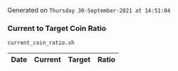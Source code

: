 Generated on `Thursday 30-September-2021 at 14:51:04`

### Current to Target Coin Ratio
`current_coin_ratio.sh`

Date|Current|Target|Ratio
---|---|---|---
